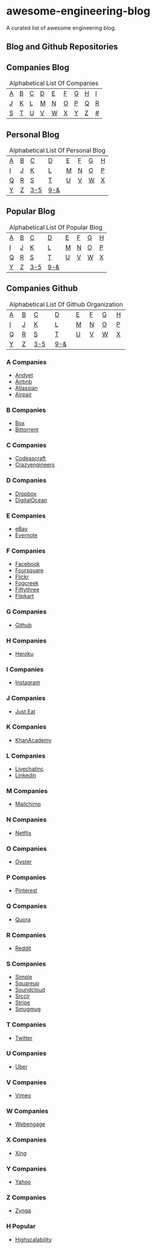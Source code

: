 # awesome-engineering-blog
A curated list of awesome engineering blog.

## Blog and Github Repositories

## Companies Blog

<table>
  <thead>
    <td colspan="9">Alphabetical List Of Companies</td>
  </thead>
  <tbody>
    <tr>
      <td><a href='#a-companies'>A</a></td>
      <td><a href='#b-companies'>B</a></td>
      <td><a href='#c-companies'>C</a></td>
      <td><a href='#d-companies'>D</a></td>
      <td><a href='#e-companies'>E</a></td>
      <td><a href='#f-companies'>F</a></td>
      <td><a href='#g-companies'>G</a></td>
      <td><a href='#h-companies'>H</a></td>
      <td><a href='#i-companies'>I</a></td>
    </tr>
    <tr>
      <td><a href='#j-companies'>J</a></td>
      <td><a href='#k-companies'>K</a></td>
      <td><a href='#l-companies'>L</a></td>
      <td><a href='#m-companies'>M</a></td>
      <td><a href='#n-companies'>N</a></td>
      <td><a href='#o-companies'>O</a></td>
      <td><a href='#p-companies'>P</a></td>
      <td><a href='#q-companies'>Q</a></td>
      <td><a href='#r-companies'>R</a></td>
    </tr>
    <tr>
      <td><a href='#s-companies'>S</a></td>
      <td><a href='#t-companies'>T</a></td>
      <td><a href='#u-companies'>U</a></td>
      <td><a href='#v-companies'>V</a></td>
      <td><a href='#w-companies'>W</a></td>
      <td><a href='#x-companies'>X</a></td>
      <td><a href='#y-companies'>Y</a></td>
      <td><a href='#z-companies'>Z</a></td>
      <td><a href='##-companies'>#</a></td>
    </tr>
  </tbody>
</table>

## Personal Blog

<table>
  <thead>
    <td colspan="8">Alphabetical List Of Personal Blog</td>
  </thead>
  <tbody>
    <tr>
      <td><a href='#a-personal'>A</a></td>
      <td><a href='#b-personal'>B</a></td>
      <td><a href='#c-personal'>C</a></td>
      <td><a href='#d-personal'>D</a></td>
      <td><a href='#e-personal'>E</a></td>
      <td><a href='#f-personal'>F</a></td>
      <td><a href='#g-personal'>G</a></td>
      <td><a href='#h-personal'>H</a></td>
    </tr>
    <tr>
      <td><a href='#i-personal'>I</a></td>
      <td><a href='#j-personal'>J</a></td>
      <td><a href='#k-personal'>K</a></td>
      <td><a href='#l-personal'>L</a></td>
      <td><a href='#m-personal'>M</a></td>
      <td><a href='#n-personal'>N</a></td>
      <td><a href='#o-personal'>O</a></td>
      <td><a href='#p-personal'>P</a></td>
    </tr>
    <tr>
      <td><a href='#q-personal'>Q</a></td>
      <td><a href='#r-personal'>R</a></td>
      <td><a href='#s-personal'>S</a></td>
      <td><a href='#t-personal'>T</a></td>
      <td><a href='#u-personal'>U</a></td>
      <td><a href='#v-personal'>V</a></td>
      <td><a href='#w-personal'>W</a></td>
      <td><a href='#x-personal'>X</a></td>
    </tr>
    <tr>
      <td><a href='#y-personal'>Y</a></td>
      <td><a href='#z-personal'>Z</a></td>
      <td><a href='#0-3-personal>0-2</a></td>
      <td><a href='#3-5-personal>3-5</a></td>
      <td><a href='#6-8-personal>6-8</a></td>
      <td><a href='#9-&-personal>9-&</a></td>
    </tr>
  </tbody>
</table>

## Popular Blog

<table>
  <thead>
    <td colspan="8">Alphabetical List Of Popular Blog</td>
  </thead>
  <tbody>
    <tr>
      <td><a href='#a-popular'>A</a></td>
      <td><a href='#b-popular'>B</a></td>
      <td><a href='#c-popular'>C</a></td>
      <td><a href='#d-popular'>D</a></td>
      <td><a href='#e-popular'>E</a></td>
      <td><a href='#f-popular'>F</a></td>
      <td><a href='#g-popular'>G</a></td>
      <td><a href='#h-popular'>H</a></td>
    </tr>
    <tr>
      <td><a href='#i-popular'>I</a></td>
      <td><a href='#j-popular'>J</a></td>
      <td><a href='#k-popular'>K</a></td>
      <td><a href='#l-popular'>L</a></td>
      <td><a href='#m-popular'>M</a></td>
      <td><a href='#n-popular'>N</a></td>
      <td><a href='#o-popular'>O</a></td>
      <td><a href='#p-popular'>P</a></td>
    </tr>
    <tr>
      <td><a href='#q-popular'>Q</a></td>
      <td><a href='#r-popular'>R</a></td>
      <td><a href='#s-popular'>S</a></td>
      <td><a href='#t-popular'>T</a></td>
      <td><a href='#u-popular'>U</a></td>
      <td><a href='#v-popular'>V</a></td>
      <td><a href='#w-popular'>W</a></td>
      <td><a href='#x-popular'>X</a></td>
    </tr>
    <tr>
      <td><a href='#y-popular'>Y</a></td>
      <td><a href='#z-popular'>Z</a></td>
      <td><a href='#0-3-popular>0-2</a></td>
      <td><a href='#3-5-popular>3-5</a></td>
      <td><a href='#6-8-popular>6-8</a></td>
      <td><a href='#9-&-popular>9-&</a></td>
    </tr>
  </tbody>
</table>

## Companies Github

<table>
  <thead>
    <td colspan="8">Alphabetical List Of Github Organization</td>
  </thead>
  <tbody>
    <tr>
      <td><a href='#a-organization'>A</a></td>
      <td><a href='#b-organization'>B</a></td>
      <td><a href='#c-organization'>C</a></td>
      <td><a href='#d-organization'>D</a></td>
      <td><a href='#e-organization'>E</a></td>
      <td><a href='#f-organization'>F</a></td>
      <td><a href='#g-organization'>G</a></td>
      <td><a href='#h-organization'>H</a></td>
    </tr>
    <tr>
      <td><a href='#i-organization'>I</a></td>
      <td><a href='#j-organization'>J</a></td>
      <td><a href='#k-organization'>K</a></td>
      <td><a href='#l-organization'>L</a></td>
      <td><a href='#m-organization'>M</a></td>
      <td><a href='#n-organization'>N</a></td>
      <td><a href='#o-organization'>O</a></td>
      <td><a href='#p-organization'>P</a></td>
    </tr>
    <tr>
      <td><a href='#q-organization'>Q</a></td>
      <td><a href='#r-organization'>R</a></td>
      <td><a href='#s-organization'>S</a></td>
      <td><a href='#t-organization'>T</a></td>
      <td><a href='#u-organization'>U</a></td>
      <td><a href='#v-organization'>V</a></td>
      <td><a href='#w-organization'>W</a></td>
      <td><a href='#x-organization'>X</a></td>
    </tr>
    <tr>
      <td><a href='#y-organization'>Y</a></td>
      <td><a href='#z-organization'>Z</a></td>
      <td><a href='#0-3-organization>0-2</a></td>
      <td><a href='#3-5-organization>3-5</a></td>
      <td><a href='#6-8-organization>6-8</a></td>
      <td><a href='#9-&-organization>9-&</a></td>
    </tr>
  </tbody>
</table>

### A Companies
- [Andyet](https://blog.andyet.com/)
- [Airbnb](http://nerds.airbnb.com/)
- [Atlassian](https://developer.atlassian.com/blog/)
- [Airpair](https://www.airpair.com/software-experts)

### B Companies
- [Box](https://www.box.com/blog/engineering/)
- [Bittorrent](http://engineering.bittorrent.com/)

### C Companies

- [Codeascraft](https://codeascraft.com/)
- [Crazyengineers](http://www.crazyengineers.com/)

### D Companies

- [Dropbox](https://blogs.dropbox.com/tech/)
- [DigitalOcean](https://www.digitalocean.com/community/tutorials)

### E Companies
- [eBay](http://www.ebaytechblog.com/)
- [Evernote](https://blog.evernote.com/tech/)

### F Companies

- [Facebook](https://www.facebook.com/Engineering)
- [Foursquare](http://engineering.foursquare.com/)
- [Flickr](http://code.flickr.net/)
- [Fogcreek](http://blog.fogcreek.com/)
- [Fiftythree](http://making.fiftythree.com/)
- [Flipkart](http://tech-blog.flipkart.net/)

### G Companies

- [Github](https://github.com/blog/category/engineering)

### H Companies

- [Heroku](https://engineering.heroku.com/)

### I Companies

- [Instagram](http://instagram-engineering.tumblr.com/)

### J Companies

- [Just Eat](http://tech.just-eat.com/)

### K Companies

- [KhanAcademy](http://engineering.khanacademy.org/)

### L Companies

- [Livechatinc](https://developers.livechatinc.com/blog/)
- [Linkedin](https://engineering.linkedin.com/)

### M Companies

- [Mailchimp](http://devs.mailchimp.com/blog/)

### N Companies

- [Netflix](http://techblog.netflix.com/)

### O Companies

- [Oyster](http://tech.oyster.com/)

### P Companies

- [Pinterest](https://engineering.pinterest.com/)

### Q Companies

- [Quora](https://engineering.quora.com/)

### R Companies

- [Reddit](http://www.redditblog.com/)

### S Companies

- [Simple](https://www.simple.com/engineering)
- [Squareup](https://corner.squareup.com/)
- [Soundcloud](https://developers.soundcloud.com/blog/)
- [Srcclr](https://blog.srcclr.com/)
- [Stripe](https://stripe.com/blog)
- [Smugmug](http://don.blogs.smugmug.com/)

### T Companies

- [Twitter](https://engineering.twitter.com/)

### U Companies
- [Uber](http://eng.uber.com/)

### V Companies

- [Vimeo](http://makingvimeo.com/)

### W Companies

- [Webengage](http://engineering.webengage.com/)

### X Companies

- [Xing](https://devblog.xing.com/)

### Y Companies

- [Yahoo](http://yahooeng.tumblr.com/)

### Z Companies

- [Zynga](https://www.zynga.com/blogs/engineering)

### H Popular
- [Highscalability](http://highscalability.com/)

